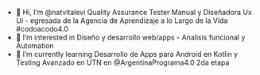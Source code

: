 - 👋 Hi, I’m @natvitalevi Quality Assurance Tester Manual y Diseñadora Ux Ui - egresada de la Agencia de Aprendizaje a lo Largo de la Vida #codoacodo4.0
- 👀 I’m interested in Diseño y desarrollo web/apps - Analisis funcional y Automation
- 🌱 I’m currently learning Desarrollo de Apps para Android en Kotlin y Testing Avanzado en UTN en @ArgentinaPrograma4.0 2da etapa


<!---
natvitalevi/natvitalevi is a ✨ special ✨ repository because its `README.md` (this file) appears on your GitHub profile.
You can click the Preview link to take a look at your changes.
--->
